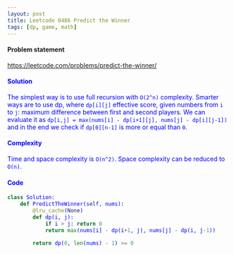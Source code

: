 ```yaml
---
layout: post
title: Leetcode 0486 Predict the Winner
tags: [dp, game, math]
---
```


#### Problem statement

<a href="https://leetcode.com/problems/predict-the-winner/"> <font color = blue>https://leetcode.com/problems/predict-the-winner/

#### Solution
The simplest way is to use full recursion with `O(2^n)` complexity. Smarter ways are to use dp, where `dp[i][j]` effective score, given numbers from `i` to `j`: maximum difference between first and second players. We can evaluate it as `dp[i,j] = max(nums[i] - dp[i+1][j], nums[j] - dp[i][j-1])` and in the end we check if `dp[0][n-1]` is more or equal than `0`.

#### Complexity
Time and space complexity is `O(n^2)`. Space complexity can be reduced to `O(n)`.

#### Code
```python
class Solution:
    def PredictTheWinner(self, nums):
        @lru_cache(None)
        def dp(i, j):
            if i > j: return 0
            return max(nums[i] - dp(i+1, j), nums[j] - dp(i, j-1))
        
        return dp(0, len(nums) - 1) >= 0
```

